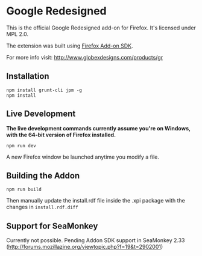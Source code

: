 # Google Redesigned

This is the official Google Redesigned add-on for Firefox. It's licensed under MPL 2.0.

The extension was built using [Firefox Add-on SDK](https://developer.mozilla.org/en-US/Add-ons/SDK).

For more info visit: http://www.globexdesigns.com/products/gr

## Installation

```
npm install grunt-cli jpm -g
npm install
```

## Live Development

__The live development commands currently assume you're on Windows, with the 64-bit
version of Firefox installed.__

```
npm run dev
```

A new Firefox window be launched anytime you modify a file.

## Building the Addon

```
npm run build
```

Then manually update the install.rdf file inside the .xpi package with the
changes in `install.rdf.diff`

## Support for SeaMonkey

Currently not possible. Pending Addon SDK support in SeaMonkey 2.33 (http://forums.mozillazine.org/viewtopic.php?f=19&t=2902001)

